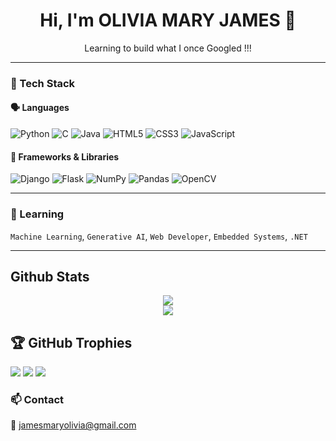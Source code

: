 <h1 align="center">Hi, I'm OLIVIA MARY JAMES 👋</h1>
<p align="center">Learning to build what I once Googled !!!</p>

---

### 🧠 Tech Stack

#### 🗣️ Languages
![Python](https://img.shields.io/badge/python-%2314354C.svg?style=for-the-badge&logo=python&logoColor=white)
![C](https://img.shields.io/badge/c-%2300599C.svg?style=for-the-badge&logo=c&logoColor=white)
![Java](https://img.shields.io/badge/java-%23ED8B00.svg?style=for-the-badge&logo=java&logoColor=white)
![HTML5](https://img.shields.io/badge/html5-%23E34F26.svg?style=for-the-badge&logo=html5&logoColor=white)
![CSS3](https://img.shields.io/badge/css3-%231572B6.svg?style=for-the-badge&logo=css3&logoColor=white)
![JavaScript](https://img.shields.io/badge/javascript-%23F7DF1E.svg?style=for-the-badge&logo=javascript&logoColor=black)

#### 🔧 Frameworks & Libraries
![Django](https://img.shields.io/badge/django-%23092E20.svg?style=for-the-badge&logo=django&logoColor=white)
![Flask](https://img.shields.io/badge/flask-%23000000.svg?style=for-the-badge&logo=flask&logoColor=white)
![NumPy](https://img.shields.io/badge/numpy-%23013243.svg?style=for-the-badge&logo=numpy&logoColor=white)
![Pandas](https://img.shields.io/badge/pandas-%23150458.svg?style=for-the-badge&logo=pandas&logoColor=white)
![OpenCV](https://img.shields.io/badge/opencv-%23white.svg?style=for-the-badge&logo=opencv&logoColor=white)


---

### 🌱 Learning
`Machine Learning`, `Generative AI`, `Web Developer`, `Embedded Systems`, `.NET`

---

## Github Stats 
<div align="center"><img src="https://github-readme-stats.vercel.app/api?username=Jame81&theme=tokyonight&hide_border=false&include_all_commits=true&count_private=true" align="center" /></div> 
<div align="center"><img src="https://github-readme-streak-stats.herokuapp.com/?user=Jame81&theme=tokyonight&hide_border=false" align="center" /></div>

## 🏆 GitHub Trophies
![](https://github-profile-trophy.vercel.app/?username=Jame81&theme=radical&no-frame=true&no-bg=true&margin-w=4)
![](https://komarev.com/ghpvc/?username=Jame81&color=grey)
![](https://visitcount.itsvg.in/api?id=Jame81&icon=2&color=0)


### 📫 Contact
📧 [jamesmaryolivia@gmail.com](mailto:jamesmaryolivia@gmail.com)  
